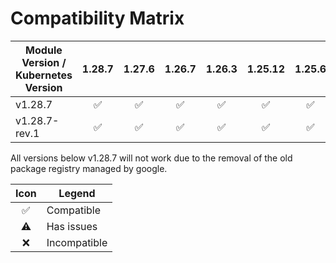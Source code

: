 # Compatibility Matrix

| Module Version / Kubernetes Version |       1.28.7       |       1.27.6       |       1.26.7       |       1.26.3       |      1.25.12       |       1.25.6       |      1.24.16       |       1.24.7       |
| ----------------------------------- | :----------------: | :----------------: | :----------------: | :----------------: | :----------------: | :----------------: | :----------------: | :----------------: |
| v1.28.7                             | :white_check_mark: | :white_check_mark: | :white_check_mark: | :white_check_mark: | :white_check_mark: | :white_check_mark: | :white_check_mark: | :white_check_mark: |
| v1.28.7-rev.1                       | :white_check_mark: | :white_check_mark: | :white_check_mark: | :white_check_mark: | :white_check_mark: | :white_check_mark: | :white_check_mark: | :white_check_mark: |

All versions below v1.28.7 will not work due to the removal of the old package registry managed by google.

|        Icon        | Legend       |
| :----------------: | ------------ |
| :white_check_mark: | Compatible   |
|     :warning:      | Has issues   |
|        :x:         | Incompatible |

